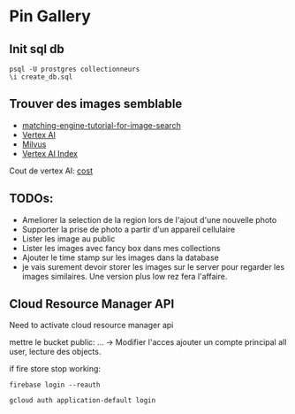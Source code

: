 # Pin Gallery


## Init sql db

```
psql -U prostgres collectionneurs
\i create_db.sql
```

## Trouver des images semblable

* [matching-engine-tutorial-for-image-search](https://github.com/GoogleCloudPlatform/matching-engine-tutorial-for-image-search/blob/main/TUTORIAL.md)
* [Vertex AI](https://cloud.google.com/vertex-ai/docs/vector-search/overview)
* [Milvus](https://milvus.io/docs/image_similarity_search.md)
* [Vertex AI Index](https://cloud.google.com/vertex-ai/docs/vector-search/create-manage-index)

Cout de vertex AI: [cost](https://cloud.google.com/vertex-ai/pricing?hl=fr#matchingengine)

## TODOs:

* Ameliorer la selection de la region lors de l'ajout d'une nouvelle photo
* Supporter la prise de photo a partir d'un appareil cellulaire
* Lister les image au public
* Lister les images avec fancy box dans mes collections
* Ajouter le time stamp sur les images dans la database
* je vais surement devoir storer les images sur le server pour regarder les images similaires.  Une version plus low rez fera l'affaire.


## Cloud Resource Manager API
Need to activate cloud resource manager api


mettre le bucket public:
... -> Modifier l'acces
ajouter un compte principal all user, lecture des objects.


if fire store stop working:

```
firebase login --reauth

gcloud auth application-default login
```
